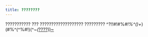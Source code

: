 ```yaml
---
title: ????????
---
```


???????????
???
???????????????????
?????????
^?!!#!#%_#!%^()+_)(#%^(^%#!)(^*~(*[????))~](many.md)

